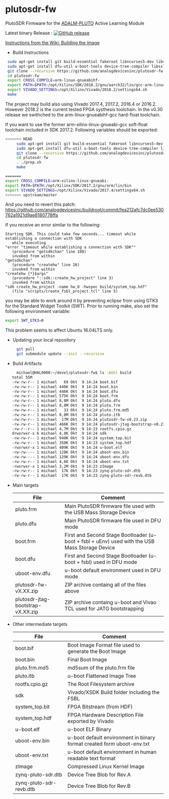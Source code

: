 # plutosdr-fw
PlutoSDR Firmware for the [ADALM-PLUTO](https://wiki.analog.com/university/tools/pluto "PlutoSDR Wiki Page") Active Learning Module

Latest binary Release : [![GitHub release](https://img.shields.io/github/release/analogdevicesinc/plutosdr-fw.svg)](https://github.com/analogdevicesinc/plutosdr-fw/releases/latest)

[Instructions from the Wiki: Building the image](https://wiki.analog.com/university/tools/pluto/building_the_image)

* Build Instructions
```bash
 sudo apt-get install git build-essential fakeroot libncurses5-dev libssl-dev ccache
 sudo apt-get install dfu-util u-boot-tools device-tree-compiler libssl1.0-dev mtools
 git clone --recursive https://github.com/analogdevicesinc/plutosdr-fw.git
 cd plutosdr-fw
 export CROSS_COMPILE=arm-linux-gnueabihf-
 export PATH=$PATH:/opt/Xilinx/SDK/2018.2/gnu/aarch32/lin/gcc-arm-linux-gnueabi/bin
 export VIVADO_SETTINGS=/opt/Xilinx/Vivado/2018.2/settings64.sh
 make

```

The project may build also using Vivado 2017.4, 2017.2, 2016.4 or 2016.2.
However 2018.2 is the current tested FPGA systhesis toolchain.
In the v0.30 release we swithched to the arm-linux-gnueabihf-gcc hard-float toolchain.

If you want to use the former arm-xilinx-linux-gnueabi-gcc soft-float toolchain included in SDK 2017.2.
Following variables should be exported:


 ```bash
<<<<<<< HEAD
      sudo apt-get install git build-essential fakeroot libncurses5-dev libssl-dev ccache 
      sudo apt-get install dfu-util u-boot-tools device-tree-compiler libssl1.0-dev mtools
      git clone --recursive https://github.com/analogdevicesinc/plutosdr-fw.git
      cd plutosdr-fw
      . ./prep.sh
      make
 
=======
 export CROSS_COMPILE=arm-xilinx-linux-gnueabi-
 export PATH=$PATH:/opt/Xilinx/SDK/2017.2/gnu/arm/lin/bin
 export VIVADO_SETTINGS=/opt/Xilinx/Vivado/2017.4/settings64.sh
>>>>>>> upstream/master
 ```

And you need to revert this patch:
https://github.com/analogdevicesinc/buildroot/commit/fea212afc7dc0ee530762a1921d9ae8180778ffa


 If you receive an error similar to the following:
 ```
 Starting SDK. This could take few seconds... timeout while establishing a connection with SDK
    while executing
"error "timeout while establishing a connection with SDK""
    (procedure "getsdkchan" line 108)
    invoked from within
"getsdkchan"
    (procedure "createhw" line 26)
    invoked from within
"createhw {*}$args"
    (procedure "::sdk::create_hw_project" line 3)
    invoked from within
"sdk create_hw_project -name hw_0 -hwspec build/system_top.hdf"
    (file "scripts/create_fsbl_project.tcl" line 5)
```
you may be able to work around it by preventing eclipse from using GTK3 for the Standard Widget Toolkit (SWT). Prior to running make, also set the following environment variable: 
```bash
export SWT_GTK3=0
```
This problem seems to affect Ubuntu 16.04LTS only.

 * Updating your local repository 
 ```bash 
      git pull
      git submodule update --init --recursive
  ```
   
* Build Artifacts
 ```bash
      michael@HAL9000:~/devel/plutosdr-fw$ ls -AGhl build
	total 55M
	-rw-rw-r-- 1 michael   69 Okt  9 14:24 boot.bif
	-rw-rw-r-- 1 michael 446K Okt  9 14:24 boot.bin
	-rw-rw-r-- 1 michael 446K Okt  9 14:24 boot.dfu
	-rw-rw-r-- 1 michael 575K Okt  9 14:24 boot.frm
	-rw-rw-r-- 1 michael 8,8M Okt  9 14:24 pluto.dfu
	-rw-rw-r-- 1 michael 8,8M Okt  9 14:24 pluto.frm
	-rw-rw-r-- 1 michael   33 Okt  9 14:24 pluto.frm.md5
	-rw-rw-r-- 1 michael 8,8M Okt  9 14:24 pluto.itb
	-rw-rw-r-- 1 michael  17M Okt  9 14:24 plutosdr-fw-v0.23.zip
	-rw-rw-r-- 1 michael 466K Okt  9 14:24 plutosdr-jtag-bootstrap-v0.23.zip
	-rw-r--r-- 1 michael 4,7M Okt  9 14:23 rootfs.cpio.gz
	drwxrwxr-x 6 michael 4,0K Okt  9 14:24 sdk
	-rw-rw-r-- 1 michael 940K Okt  9 14:24 system_top.bit
	-rw-rw-r-- 1 michael 358K Okt  9 14:23 system_top.hdf
	-rwxrwxr-x 1 michael 409K Okt  9 14:24 u-boot.elf
	-rw-rw---- 1 michael 128K Okt  9 14:24 uboot-env.bin
	-rw-rw---- 1 michael 129K Okt  9 14:24 uboot-env.dfu
	-rw-rw-r-- 1 michael 4,6K Okt  9 14:24 uboot-env.txt
	-rwxrwxr-x 1 michael 3,2M Okt  9 14:23 zImage
	-rw-rw-r-- 1 michael  17K Okt  9 14:23 zynq-pluto-sdr.dtb
	-rw-rw-r-- 1 michael  17K Okt  9 14:23 zynq-pluto-sdr-revb.dtb
 ```
 
 * Main targets
 
     | File  | Comment |
     | ------------- | ------------- | 
     | pluto.frm | Main PlutoSDR firmware file used with the USB Mass Storage Device |
     | pluto.dfu | Main PlutoSDR firmware file used in DFU mode |
     | boot.frm  | First and Second Stage Bootloader (u-boot + fsbl + uEnv) used with the USB Mass Storage Device |
     | boot.dfu  | First and Second Stage Bootloader (u-boot + fsbl) used in DFU mode |
     | uboot-env.dfu  | u-boot default environment used in DFU mode |
     | plutosdr-fw-vX.XX.zip  | ZIP archive containg all of the files above |  
     | plutosdr-jtag-bootstrap-vX.XX.zip  | ZIP archive containg u-boot and Vivao TCL used for JATG bootstrapping |       
 
  * Other intermediate targets

     | File  | Comment |
     | ------------- | ------------- |
     | boot.bif | Boot Image Format file used to generate the Boot Image |
     | boot.bin | Final Boot Image |
     | pluto.frm.md5 | md5sum of the pluto.frm file |
     | pluto.itb | u-boot Flattened Image Tree |
     | rootfs.cpio.gz | The Root Filesystem archive |
     | sdk | Vivado/XSDK Build folder including  the FSBL |
     | system_top.bit | FPGA Bitstream (from HDF) |
     | system_top.hdf | FPGA Hardware Description  File exported by Vivado |
     | u-boot.elf | u-boot ELF Binary |
     | uboot-env.bin | u-boot default environment in binary format created form uboot-env.txt |
     | uboot-env.txt | u-boot default environment in human readable text format |
     | zImage | Compressed Linux Kernel Image |
     | zynq-pluto-sdr.dtb | Device Tree Blob for Rev.A |
     | zynq-pluto-sdr-revb.dtb | Device Tree Blob for Rev.B|     

 


